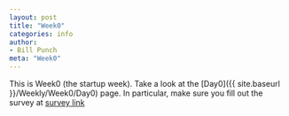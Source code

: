 ```yaml
---
layout: post
title: "Week0"
categories: info
author:
- Bill Punch
meta: "Week0"
---
```


This is Week0 (the startup week). Take a look at the
[Day0]({{ site.baseurl }}/Weekly/Week0/Day0) page. In particular, make sure you fill out the survey at
[survey link](https://docs.google.com/forms/d/e/1FAIpQLScNrBSEy66HVweYwTNIS8b5vyYnRviaVEqZRsQDcO4rhSnqYQ/viewform?usp=sf_link) 


  
